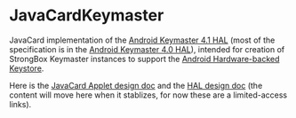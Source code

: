 # JavaCardKeymaster
JavaCard implementation of the [Android Keymaster 4.1 HAL](https://android.googlesource.com/platform/hardware/interfaces/+/master/keymaster/4.1/IKeymasterDevice.hal) (most of the specification is in the [Android Keymaster 4.0 HAL](https://android.googlesource.com/platform/hardware/interfaces/+/master/keymaster/4.0/IKeymasterDevice.hal)), intended for creation of StrongBox Keymaster instances to support the [Android Hardware-backed Keystore](https://source.android.com/security/keystore).

Here is the [JavaCard Applet design doc](https://docs.google.com/document/d/1mIv895E3imKfzxS9weWQxP3jZIxS-7OPmh4fxdjOPm0/edit#heading=h.xgjl2srtytjt) and the [HAL design doc](https://docs.google.com/document/d/1ExaoEOU3mkjhoMIcAhD_Z6kPp5yyfjpnfBpUQHiSomw/edit#heading=h.gjdgxs) (the content will move here when it stablizes, for now these are a limited-access links).
